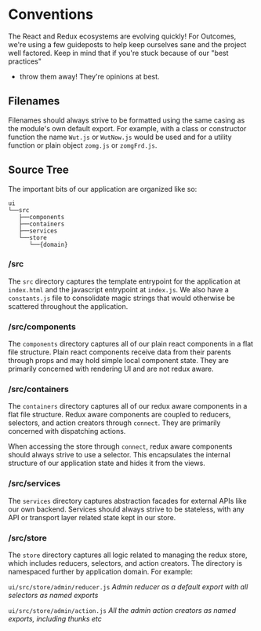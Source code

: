 # Conventions

The React and Redux ecosystems are evolving quickly! For Outcomes, we're
using a few guideposts to help keep ourselves sane and the project well
factored. Keep in mind that if you're stuck because of our "best practices"
- throw them away! They're opinions at best.

## Filenames

Filenames should always strive to be formatted using the same casing as
the module's own default export. For example, with a class or constructor
function the name `Wut.js` or `WutNow.js` would be used and for a utility
function or plain object `zomg.js` or `zomgFrd.js`.

## Source Tree

The important bits of our application are organized like so:

```
ui
└──src
   ├──components
   ├──containers
   ├──services
   └──store
      └──{domain}
```

### /src

The `src` directory captures the template entrypoint for the application
at `index.html` and the javascript entrypoint at `index.js`. We also have
a `constants.js` file to consolidate magic strings that would otherwise
be scattered throughout the application.

### /src/components

The `components` directory captures all of our plain react components
in a flat file structure. Plain react components receive data from their
parents through props and may hold simple local component state. They are
primarily concerned with rendering UI and are not redux aware.

### /src/containers

The `containers` directory captures all of our redux aware components
in a flat file structure. Redux aware components are coupled to reducers,
selectors, and action creators through `connect`. They are primarily
concerned with dispatching actions.

When accessing the store through `connect`, redux aware components should
always strive to use a selector. This encapsulates the internal structure
of our application state and hides it from the views.

### /src/services

The `services` directory captures abstraction facades for external APIs
like our own backend. Services should always strive to be stateless, with
any API or transport layer related state kept in our store.

### /src/store

The `store` directory captures all logic related to managing the redux
store, which includes reducers, selectors, and action creators. The
directory is namespaced further by application domain. For example:

`ui/src/store/admin/reducer.js`
_Admin reducer as a default export with all selectors as named exports_

`ui/src/store/admin/action.js`
_All the admin action creators as named exports, including thunks etc_
